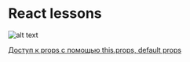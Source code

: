 # React lessons

![alt text](https://cdn-images-1.medium.com/max/2400/1*m5aPLXkrWJs7xKsfYViJEg.png)

[Доступ к props с помощью this.props, default props](https://github.com/ybeliaev/React_freecodecamp/blob/master/app/02_PropsUsing_this.props.md)
